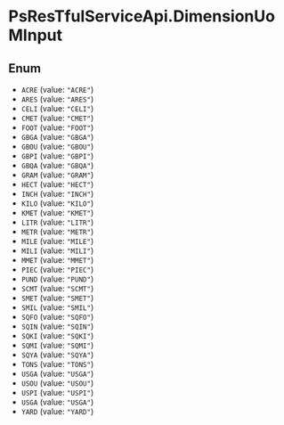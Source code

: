 # PsResTfulServiceApi.DimensionUoMInput

## Enum

* `ACRE` (value: `"ACRE"`)
* `ARES` (value: `"ARES"`)
* `CELI` (value: `"CELI"`)
* `CMET` (value: `"CMET"`)
* `FOOT` (value: `"FOOT"`)
* `GBGA` (value: `"GBGA"`)
* `GBOU` (value: `"GBOU"`)
* `GBPI` (value: `"GBPI"`)
* `GBQA` (value: `"GBQA"`)
* `GRAM` (value: `"GRAM"`)
* `HECT` (value: `"HECT"`)
* `INCH` (value: `"INCH"`)
* `KILO` (value: `"KILO"`)
* `KMET` (value: `"KMET"`)
* `LITR` (value: `"LITR"`)
* `METR` (value: `"METR"`)
* `MILE` (value: `"MILE"`)
* `MILI` (value: `"MILI"`)
* `MMET` (value: `"MMET"`)
* `PIEC` (value: `"PIEC"`)
* `PUND` (value: `"PUND"`)
* `SCMT` (value: `"SCMT"`)
* `SMET` (value: `"SMET"`)
* `SMIL` (value: `"SMIL"`)
* `SQFO` (value: `"SQFO"`)
* `SQIN` (value: `"SQIN"`)
* `SQKI` (value: `"SQKI"`)
* `SQMI` (value: `"SQMI"`)
* `SQYA` (value: `"SQYA"`)
* `TONS` (value: `"TONS"`)
* `USGA` (value: `"USGA"`)
* `USOU` (value: `"USOU"`)
* `USPI` (value: `"USPI"`)
* `USGA` (value: `"USGA"`)
* `YARD` (value: `"YARD"`)
